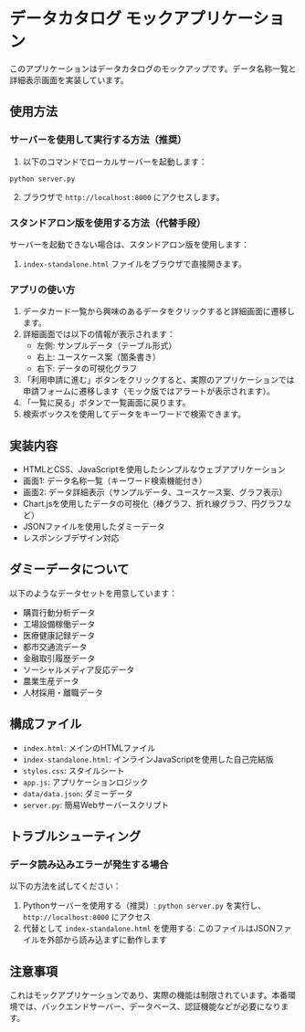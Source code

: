 # データカタログ モックアプリケーション

このアプリケーションはデータカタログのモックアップです。データ名称一覧と詳細表示画面を実装しています。

## 使用方法

### サーバーを使用して実行する方法（推奨）

1. 以下のコマンドでローカルサーバーを起動します：

```
python server.py
```

2. ブラウザで `http://localhost:8000` にアクセスします。

### スタンドアロン版を使用する方法（代替手段）

サーバーを起動できない場合は、スタンドアロン版を使用します：

1. `index-standalone.html` ファイルをブラウザで直接開きます。

### アプリの使い方

1. データカード一覧から興味のあるデータをクリックすると詳細画面に遷移します。
2. 詳細画面では以下の情報が表示されます：
   - 左側: サンプルデータ（テーブル形式）
   - 右上: ユースケース案（箇条書き）
   - 右下: データの可視化グラフ
3. 「利用申請に進む」ボタンをクリックすると、実際のアプリケーションでは申請フォームに遷移します（モック版ではアラートが表示されます）。
4. 「一覧に戻る」ボタンで一覧画面に戻ります。
5. 検索ボックスを使用してデータをキーワードで検索できます。

## 実装内容

- HTMLとCSS、JavaScriptを使用したシンプルなウェブアプリケーション
- 画面1: データ名称一覧（キーワード検索機能付き）
- 画面2: データ詳細表示（サンプルデータ、ユースケース案、グラフ表示）
- Chart.jsを使用したデータの可視化（棒グラフ、折れ線グラフ、円グラフなど）
- JSONファイルを使用したダミーデータ
- レスポンシブデザイン対応

## ダミーデータについて

以下のようなデータセットを用意しています：
- 購買行動分析データ
- 工場設備稼働データ
- 医療健康記録データ
- 都市交通流データ
- 金融取引履歴データ
- ソーシャルメディア反応データ
- 農業生産データ
- 人材採用・離職データ

## 構成ファイル

- `index.html`: メインのHTMLファイル
- `index-standalone.html`: インラインJavaScriptを使用した自己完結版
- `styles.css`: スタイルシート
- `app.js`: アプリケーションロジック
- `data/data.json`: ダミーデータ
- `server.py`: 簡易Webサーバースクリプト

## トラブルシューティング

### データ読み込みエラーが発生する場合

以下の方法を試してください：

1. Pythonサーバーを使用する（推奨）: `python server.py` を実行し、`http://localhost:8000` にアクセス
2. 代替として `index-standalone.html` を使用する: このファイルはJSONファイルを外部から読み込まずに動作します

## 注意事項

これはモックアプリケーションであり、実際の機能は制限されています。本番環境では、バックエンドサーバー、データベース、認証機能などが必要になります。
